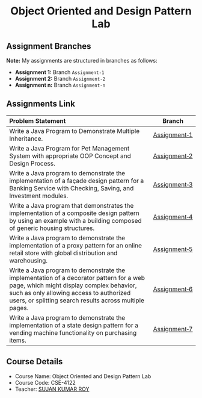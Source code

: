 
<h1 align="center">Object Oriented and Design Pattern Lab</h1>

## Assignment Branches
**Note:** My assignments are structured in branches as follows:
- **Assignment 1:** Branch `Assignment-1`
- **Assignment 2:** Branch `Assignment-2`
- **Assignment n:** Branch `Assignment-n`

## Assignments Link 

| Problem Statement | Branch |
| :---------------- | ------ |
| Write a Java Program to Demonstrate Multiple Inheritance. | [Assignment&#8209;1](https://github.com/MeSagor/Object-Oriented-And-Design-Pattern/tree/Assignment-1)|
| Write a Java Program for Pet Management System with appropriate OOP Concept and Design Process. | [Assignment&#8209;2](https://github.com/MeSagor/Object-Oriented-And-Design-Pattern/tree/Assignment-2) |
| Write a Java program to demonstrate the implementation of a façade design pattern for a Banking Service with Checking, Saving, and Investment modules. | [Assignment&#8209;3](https://github.com/MeSagor/Object-Oriented-And-Design-Pattern/tree/Assignment-3) |
| Write a Java program that demonstrates the implementation of a composite design pattern by using an example with a building composed of generic housing structures. | [Assignment&#8209;4](https://github.com/MeSagor/Object-Oriented-And-Design-Pattern/tree/Assignment-4) |
|Write a Java program to demonstrate the implementation of a proxy pattern for an online retail store with global distribution and warehousing. | [Assignment&#8209;5](https://github.com/MeSagor/Object-Oriented-And-Design-Pattern/tree/Assignment-5) |
|Write a Java program to demonstrate the implementation of a decorator pattern for a web page, which might display complex behavior, such as only allowing access to authorized users, or splitting search results across multiple pages. | [Assignment&#8209;6](https://github.com/MeSagor/Object-Oriented-And-Design-Pattern/tree/Assignment-6) |
|Write a Java program to demonstrate the implementation of a state design pattern for a vending machine functionality on purchasing items. | [Assignment&#8209;7](https://github.com/MeSagor/Object-Oriented-And-Design-Pattern/tree/Assignment-7) |



## Course Details
- Course Name: Object Oriented and Design Pattern Lab 
- Course Code: CSE-4122
- Teacher: [SUJAN KUMAR ROY](http://rurfid.ru.ac.bd/ru_profile/public/teacher/22706109/profile)